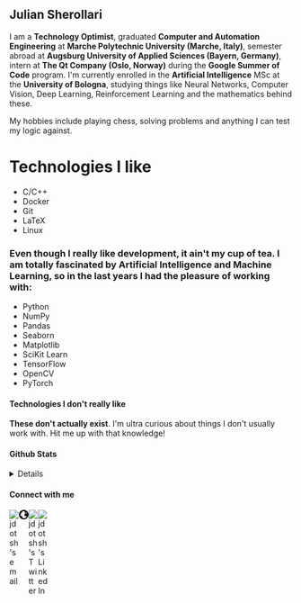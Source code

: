  
[email]: julian@sherollari.it
[website]: https://sherollari.it
[twitter]: https://twitter.com/JSherollari
[linkedin]: https://linkedin.com/in/julian-sherollari

## Julian Sherollari
I am a **Technology Optimist**, graduated **Computer and Automation Engineering** at **Marche Polytechnic University (Marche, Italy)**, semester abroad at **Augsburg University of Applied Sciences (Bayern, Germany)**, intern at **The Qt Company (Oslo, Norway)** during the **Google Summer of Code** program. I'm currently enrolled in the **Artificial Intelligence** MSc at the **University of Bologna**, studying things like Neural Networks, Computer Vision, Deep Learning, Reinforcement Learning and the mathematics behind these.

My hobbies include playing chess, solving problems and anything I can test my logic against.

# Technologies I like
* C/C++
* Docker
* Git
* LaTeX
* Linux

### Even though I really like development, it ain't my cup of tea. I am totally fascinated by Artificial Intelligence and Machine Learning, so in the last years I had the pleasure of working with:
* Python
* NumPy
* Pandas
* Seaborn
* Matplotlib
* SciKit Learn
* TensorFlow
* OpenCV
* PyTorch

#### Technologies I don't really like
**These don't actually exist**. I'm ultra curious about things I don't usually work with. Hit me up with that knowledge!
#### Github Stats
<details>
  <img alt="jdotsh's GitHub Stats" src="https://github-readme-stats.vercel.app/api/top-langs/?username=jdotsh&layout=compact" />
</details>

#### Connect with me
[<img align="left" alt="jdotsh's email" width="17px" src="https://cdn.jsdelivr.net/npm/simple-icons@3.13.0/icons/gmail.svg" />][email]
[<img align="left" alt="https://sherollari.it" width="17px" src="https://raw.githubusercontent.com/iconic/open-iconic/master/svg/globe.svg" />][website]
[<img align="left" alt="jdotsh's Twitter" width="17px" src="https://cdn.jsdelivr.net/npm/simple-icons@v3/icons/twitter.svg" />][twitter]
[<img align="left" alt="jdotsh's LinkedIn" width="17px" src="https://cdn.jsdelivr.net/npm/simple-icons@v3/icons/linkedin.svg" />][linkedin]

